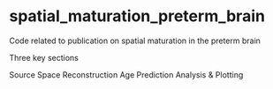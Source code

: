 # spatial_maturation_preterm_brain
Code related to publication on spatial maturation in the preterm brain

Three key sections

Source Space Reconstruction
Age Prediction
Analysis & Plotting
